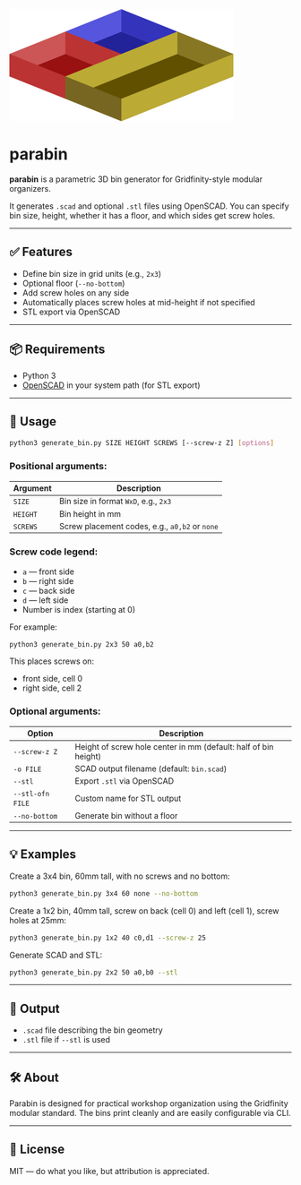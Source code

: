 <span align="left">
  <img src="logo.svg" width="400" alt="parabin logo">
</span>

# parabin

**parabin** is a parametric 3D bin generator for Gridfinity-style modular organizers.

It generates `.scad` and optional `.stl` files using OpenSCAD. You can specify bin size, height, whether it has a floor, and which sides get screw holes.

---

## ✅ Features

- Define bin size in grid units (e.g., `2x3`)
- Optional floor (`--no-bottom`)
- Add screw holes on any side
- Automatically places screw holes at mid-height if not specified
- STL export via OpenSCAD

---

## 📦 Requirements

- Python 3
- [OpenSCAD](https://openscad.org) in your system path (for STL export)

---

## 🧰 Usage

```bash
python3 generate_bin.py SIZE HEIGHT SCREWS [--screw-z Z] [options]
```

### Positional arguments:

| Argument     | Description                                      |
|--------------|--------------------------------------------------|
| `SIZE`       | Bin size in format `WxD`, e.g., `2x3`            |
| `HEIGHT`     | Bin height in mm                                 |
| `SCREWS`     | Screw placement codes, e.g., `a0,b2` or `none`   |

### Screw code legend:

- `a` — front side
- `b` — right side
- `c` — back side
- `d` — left side
- Number is index (starting at 0)

For example:
```bash
python3 generate_bin.py 2x3 50 a0,b2
```
This places screws on:
- front side, cell 0
- right side, cell 2

### Optional arguments:

| Option             | Description                                                              |
|--------------------|--------------------------------------------------------------------------|
| `--screw-z Z`       | Height of screw hole center in mm (default: half of bin height)         |
| `-o FILE`           | SCAD output filename (default: `bin.scad`)                              |
| `--stl`             | Export `.stl` via OpenSCAD                                               |
| `--stl-ofn FILE`    | Custom name for STL output                                               |
| `--no-bottom`       | Generate bin without a floor                                             |

---

## 💡 Examples

Create a 3x4 bin, 60mm tall, with no screws and no bottom:
```bash
python3 generate_bin.py 3x4 60 none --no-bottom
```

Create a 1x2 bin, 40mm tall, screw on back (cell 0) and left (cell 1), screw holes at 25mm:
```bash
python3 generate_bin.py 1x2 40 c0,d1 --screw-z 25
```

Generate SCAD and STL:
```bash
python3 generate_bin.py 2x2 50 a0,b0 --stl
```

---

## 📁 Output

- `.scad` file describing the bin geometry
- `.stl` file if `--stl` is used

---

## 🛠 About

Parabin is designed for practical workshop organization using the Gridfinity modular standard. The bins print cleanly and are easily configurable via CLI.

---

## 🔗 License

MIT — do what you like, but attribution is appreciated.
